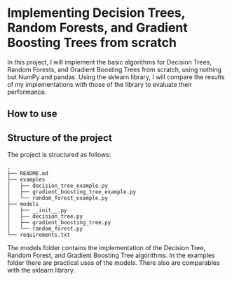 # Implementing Decision Trees, Random Forests, and Gradient Boosting Trees from scratch

In this project, I will implement the basic algorithms for Decision Trees, Random Forests, and Gradient Boosting Trees from scratch, using nothing but NumPy and pandas. Using the sklearn library, I will compare the results of my implementations with those of the library to evaluate their performance.

## How to use


## Structure of the project

The project is structured as follows:
```
.
├── README.md
├── examples
│   ├── decision_tree_example.py
│   ├── gradient_boosting_tree_example.py
│   └── random_forest_example.py
├── models
│   ├── __init__.py
│   ├── decision_tree.py
│   ├── gradient_boosting_tree.py
│   └── random_forest.py
└── requirements.txt
```
The models folder contains the implementation of the Decision Tree, Random Forest, and Gradient Boosting Tree algorithms. In the examples folder there are practical uses of the models. There also are comparables with the sklearn library.